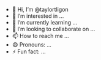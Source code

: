 - 👋 Hi, I’m @taylortligon
- 👀 I’m interested in ...
- 🌱 I’m currently learning ...
- 💞️ I’m looking to collaborate on ...
- 📫 How to reach me ...
- 😄 Pronouns: ...
- ⚡ Fun fact: ...

<!---
taylortligon/taylortligon is a ✨ special ✨ repository because its `README.md` (this file) appears on your GitHub profile.
You can click the Preview link to take a look at your changes.
--->
